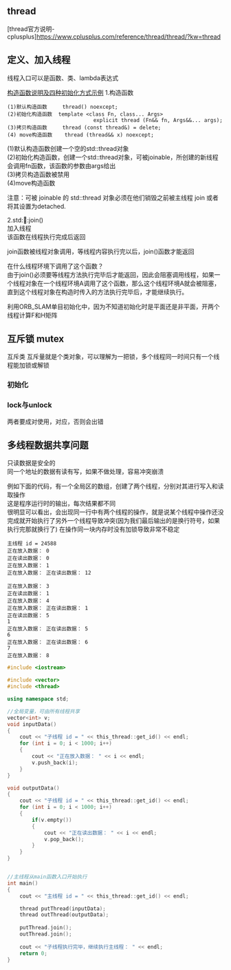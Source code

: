 
## thread  


[thread官方说明-cplusplus]https://www.cplusplus.com/reference/thread/thread/?kw=thread


## 定义、加入线程

线程入口可以是函数、类、lambda表达式

[构造函数说明及四种初始化方式示例](https://www.runoob.com/w3cnote/cpp-std-thread.html)
1.构造函数  

    (1)默认构造函数     thread() noexcept;
    (2)初始化构造函数	template <class Fn, class... Args>
                                explicit thread (Fn&& fn, Args&&... args);
    (3)拷贝构造函数     thread (const thread&) = delete;
    (4) move构造函数    thread (thread&& x) noexcept;

(1)默认构造函数创建一个空的std::thread对象  
(2)初始化构造函数，创建一个std::thread对象，可被joinable，所创建的新线程会调用fn函数，该函数的参数由args给出  
(3)拷贝构造函数被禁用  
(4)move构造函数

注意：可被 joinable 的 std::thread 对象必须在他们销毁之前被主线程 join 或者将其设置为detached.


2.std::thread::join()  
加入线程  
该函数在线程执行完成后返回  

join函数被线程对象调用，等线程内容执行完以后，join()函数才能返回  

在什么线程环境下调用了这个函数？  
由于join()必须要等线程方法执行完毕后才能返回，因此会阻塞调用线程，如果一个线程对象在一个线程环境A调用了这个函数，那么这个线程环境A就会被阻塞，直到这个线程对象在构造时传入的方法执行完毕后，才能继续执行。  

利用ORB_SLAM单目初始化中，因为不知道初始化时是平面还是非平面，开两个线程计算F和H矩阵


## 互斥锁 mutex  
互斥类
互斥量就是个类对象，可以理解为一把锁，多个线程同一时间只有一个线程能加锁或解锁    

### 初始化  

### lock与unlock  
两者要成对使用，对应，否则会出错




## 多线程数据共享问题  

只读数据是安全的  
同一个地址的数据有读有写，如果不做处理，容易冲突崩溃  

例如下面的代码，有一个全局区的数组，创建了两个线程，分别对其进行写入和读取操作  
这是程序运行时的输出，每次结果都不同  
很明显可以看出，会出现同一行中有两个线程的操作，就是说某个线程中操作还没完成就开始执行了另外一个线程导致冲突(因为我们最后输出的是换行符号，如果执行完那就换行了)
在操作同一块内存时没有加锁导致非常不稳定  
```shell
主线程 id = 24588
正在放入数据： 0
正在读出数据： 0
正在放入数据： 1
正在放入数据： 正在读出数据： 12

正在放入数据： 3
正在读出数据： 1
正在放入数据： 4
正在放入数据： 正在读出数据： 1
正在读出数据： 5
1
正在放入数据： 正在读出数据： 5
6
正在放入数据： 正在读出数据： 6
7
正在放入数据： 8
```

```cpp
#include <iostream>

#include <vector>
#include <thread>

using namespace std;

//全局变量，可由所有线程共享  
vector<int> v;
void inputData()
{
	cout << "子线程 id = " << this_thread::get_id() << endl;
	for (int i = 0; i < 1000; i++)
	{
		cout << "正在放入数据： " << i << endl;
		v.push_back(i);
	}
}

void outputData()
{
	cout << "子线程 id = " << this_thread::get_id() << endl;
	for (int i = 0; i < 1000; i++)
	{
		if(v.empty())
        {
            cout << "正在读出数据： " << i << endl;
		    v.pop_back();
        }
	}
}


//主线程从main函数入口开始执行
int main()
{
	cout << "主线程 id = " << this_thread::get_id() << endl;

	thread putThread(inputData);
	thread outThread(outputData);
	
	putThread.join();
	outThread.join();
	
	cout << "子线程执行完毕，继续执行主线程： " << endl;
	return 0;
}
```









